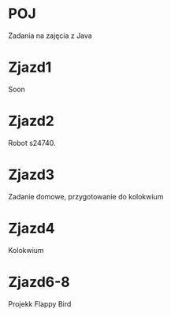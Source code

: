 # POJ
Zadania na zajęcia z Java

# Zjazd1
Soon

# Zjazd2
Robot s24740.

# Zjazd3
Zadanie domowe, przygotowanie do kolokwium

# Zjazd4
Kolokwium

# Zjazd6-8
Projekk Flappy Bird
